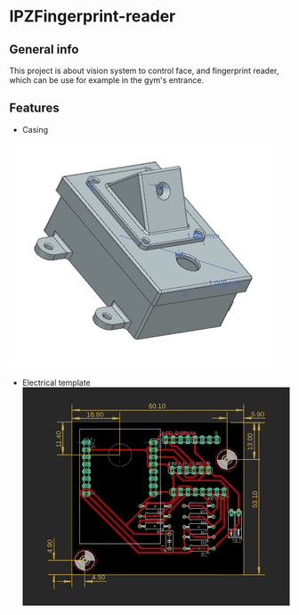 # IPZFingerprint-reader

## General info
This project is about vision system to control face, and fingerprint reader, which can be use for example in the gym's entrance.

## Features
* Casing

![Model](Casingassembly2.png)
* Electrical template
![Model2](Electricaltemplate.png)
